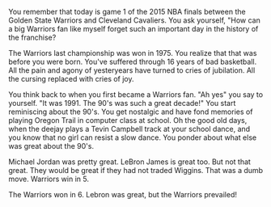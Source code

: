 You remember that today is game 1 of the 2015 NBA finals between the Golden State Warriors and
Cleveland Cavaliers. You ask yourself, "How can a big Warriors fan like myself forget such an 
important day in the  history of the franchise?

The Warriors last championship was won in 1975. You realize that that was before you were born.
You've suffered through 16 years of bad basketball. All the pain and agony of yesteryears have
turned to cries of  jubilation. All the cursing replaced with cries of joy.

You think back to when you first became a Warriors fan. "Ah yes" you say to yourself. "It was
1991. The 90's was such a great decade!" You start reminiscing about the 90's. You get
nostalgic and have fond memories of playing Oregon Trail in computer class at school. Oh the
good old days, when the deejay plays a Tevin Campbell track at your school dance, and you know
that no girl can resist a slow dance. You ponder about what else was great about the 90's.

Michael Jordan was pretty great. LeBron James is great too. But not that great. They would be 
great if they had not traded Wiggins. That was a dumb move. Warriors win in 5.

The Warriors won in 6. Lebron was great, but the Warriors prevailed!
